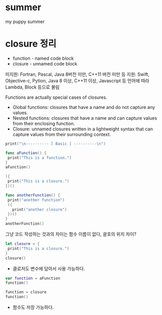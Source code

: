 # summer
my puppy summer


# closure 정리


* function - named code block
* closure - unnamed code block


미지원: Fortran, Pascal, Java 8버전 미만, C++11 버전 미만 등
지원: Swift, Objective-c, Pytion, Java 8 이상, C++11 이상, Javascript 등 언어에 따라 Lambda, Block 등으로 불림


 Functions are actually special cases of closures.
 
 - Global functions: closures that have a name and do not capture any values.
 - Nested functions: closures that have a name and can capture values from their enclosing function.
 - Closure: unnamed closures written in a lightweight syntax that can capture values from their surrounding context.
 
 
 ```swift
 print("\n---------- [ Basic ] ----------\n")

func aFunction() {
  print("This is a function.")
}
aFunction()

({
  print("This is a closure.")
})()

func anotherFunction() {
  print("another function")
  ({
    print("another closure")
  })()
}
anotherFunction()
 ```
 
 
 그냥 코드 작성하는 것과의 차이는
 함수 이름이 없다, 괄호의 위치 차이?
 
 
 
 ```swift
 let closure = {
  print("This is a closure.")
}
closure()
 ```
 * 클로저도 변수에 담아서 사용 가능하다. 
 
 
 ```swift
 var function = aFunction
function()

function = closure
function()
 ```
 * 함수도 저장 가능하다.
 
 
 
 

